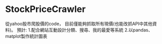 # StockPriceCrawler
從yahoo股市爬股價的code，
目前僅能夠抓取所有現價(也能改抓API中其他資料)。
預計:
1.配合網站互動設計分類、搜尋、我的最愛等系統
2.以pandas、matplot製作統計圖表
